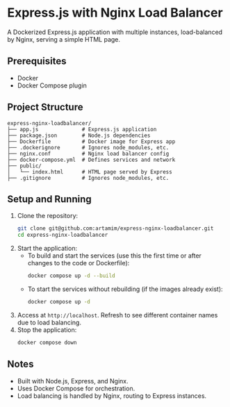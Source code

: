 # Express.js with Nginx Load Balancer

A Dockerized Express.js application with multiple instances, load-balanced by Nginx, serving a simple HTML page.

## Prerequisites
- Docker
- Docker Compose plugin

## Project Structure
```
express-nginx-loadbalancer/
├── app.js              # Express.js application
├── package.json        # Node.js dependencies
├── Dockerfile          # Docker image for Express app
├── .dockerignore       # Ignores node_modules, etc.
├── nginx.conf          # Nginx load balancer config
├── docker-compose.yml  # Defines services and network
├── public/
│   └── index.html      # HTML page served by Express
├── .gitignore          # Ignores node_modules, etc.
```

## Setup and Running
1. Clone the repository:
   ```bash
   git clone git@github.com:artamim/express-nginx-loadbalancer.git
   cd express-nginx-loadbalancer
   ```
2. Start the application:
   - To build and start the services (use this the first time or after changes to the code or Dockerfile):
     ```bash
     docker compose up -d --build
     ```
   - To start the services without rebuilding (if the images already exist):
      ```bash
      docker compose up -d
      ```
4. Access at `http://localhost`. Refresh to see different container names due to load balancing.
5. Stop the application:
   ```bash
   docker compose down
   ```

## Notes
- Built with Node.js, Express, and Nginx.
- Uses Docker Compose for orchestration.
- Load balancing is handled by Nginx, routing to Express instances.
